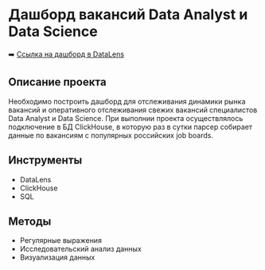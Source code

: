 # Дашборд вакансий Data Analyst и Data Science


➡️ [Ссылка на дашборд в DataLens](https://datalens.yandex/1wffw1w4ev1sq)


## Описание проекта
Необходимо построить дашборд для отслеживания динамики рынка вакансий и оперативного отслеживания свежих вакансий специалистов Data Analyst и Data Science. При выполнии проекта осуществлялось подключение в БД ClickHouse, в которую раз в сутки парсер собирает данные по вакансиям с популярных российских job boards.

## Инструменты
- DataLens
- ClickHouse
- SQL

## Методы
- Регулярные выражения
- Исследовательский анализ данных
- Визуализация данных